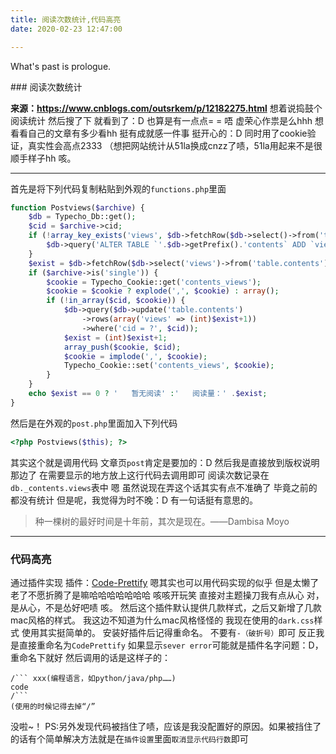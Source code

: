 ```yaml
---
title: 阅读次数统计,代码高亮
date: 2020-02-23 12:47:00

---
```

What's past is prologue.

<!--more-->### 阅读次数统计
**来源：https://www.cnblogs.com/outsrkem/p/12182275.html**
想着说捣鼓个阅读统计
然后搜了下
就看到了：D
也算是有一点点= =
唔
虚荣心作祟是么hhh
想看看自己的文章有多少看hh
挺有成就感一件事
挺开心的：D
同时用了cookie验证，真实性会高点2333
（想把网站统计从51la换成cnzz了啧，51la用起来不是很顺手样子hh
咳。


----------
首先是将下列代码复制粘贴到外观的`functions.php`里面

```php
function Postviews($archive) {
    $db = Typecho_Db::get();
    $cid = $archive->cid;
    if (!array_key_exists('views', $db->fetchRow($db->select()->from('table.contents')))) {
        $db->query('ALTER TABLE `'.$db->getPrefix().'contents` ADD `views` INT(10) DEFAULT 0;');
    }
    $exist = $db->fetchRow($db->select('views')->from('table.contents')->where('cid = ?', $cid))['views'];
    if ($archive->is('single')) {
        $cookie = Typecho_Cookie::get('contents_views');
        $cookie = $cookie ? explode(',', $cookie) : array();
        if (!in_array($cid, $cookie)) {
            $db->query($db->update('table.contents')
                ->rows(array('views' => (int)$exist+1))
                ->where('cid = ?', $cid));
            $exist = (int)$exist+1;
            array_push($cookie, $cid);
            $cookie = implode(',', $cookie);
            Typecho_Cookie::set('contents_views', $cookie);
        }
    }
    echo $exist == 0 ? '   暂无阅读' :'   阅读量：' .$exist;
}
```

然后是在外观的`post.php`里面加入下列代码

```php
<?php Postviews($this); ?>
```

其实这个就是调用代码
文章页`post`肯定是要加的：D
然后我是直接放到版权说明那边了
在需要显示的地方放上这行代码去调用即可
阅读次数记录在`db._contents.views`表中
嗯
虽然说现在弄这个话其实有点不准确了
毕竟之前的都没有统计
但是呢，我觉得为时不晚：D
有一句话挺有意思的。

> 种一棵树的最好时间是十年前，其次是现在。——Dambisa Moyo


----------


### 代码高亮
通过插件实现
插件：[Code-Prettify][1]
嗯其实也可以用代码实现的似乎
但是太懒了
老了不愿折腾了是嘛哈哈哈哈哈哈哈
咳咳开玩笑
直接对主题操刀我有点从心
对，是从心，不是怂好吧啧
咳。
然后这个插件默认提供几款样式，之后又新增了几款mac风格的样式。
我这边不知道为什么mac风格怪怪的
我现在使用的`dark.css`样式
使用其实挺简单的。
安装好插件后记得重命名。
不要有`-（破折号）`即可
反正我是直接重命名为`CodePrettify`
如果显示`sever error`可能就是插件名字问题：D，重命名下就好
然后调用的话是这样子的：
```
/``` xxx(编程语言，如python/java/php……)
code
/```
(使用的时候记得去掉“/”
```
没啦~！
PS:另外发现代码被挡住了啧，应该是我没配置好的原因。如果被挡住了的话有个简单解决方法就是在`插件设置`里面`取消显示代码行数`即可

[1]: https://github.com/Xcnte/Code-Prettify-for-typecho